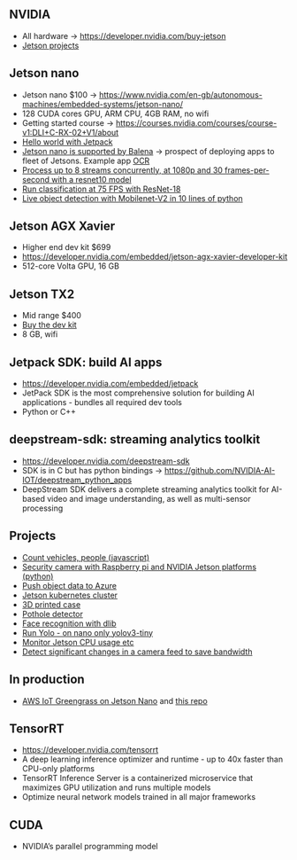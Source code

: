 ## NVIDIA
* All hardware -> https://developer.nvidia.com/buy-jetson
* [Jetson projects](https://developer.nvidia.com/embedded/community/jetson-projects)

## Jetson nano
* Jetson nano $100 -> https://www.nvidia.com/en-gb/autonomous-machines/embedded-systems/jetson-nano/
* 128 CUDA cores GPU, ARM CPU, 4GB RAM, no wifi
* Getting started course -> https://courses.nvidia.com/courses/course-v1:DLI+C-RX-02+V1/about
* [Hello world with Jetpack](https://github.com/dusty-nv/jetson-inference#hello-ai-world)
* [Jetson nano is supported by Balena](https://www.balena.io/docs/reference/hardware/devices/) -> prospect of deploying apps to fleet of Jetsons. Example app [OCR](https://github.com/ricktorzynski/balena-ocr-tesseract-docker)
* [Process up to 8 streams concurrently, at 1080p and 30 frames-per-second with a resnet10 model](https://github.com/Azure-Samples/NVIDIA-Deepstream-Azure-IoT-Edge-on-a-NVIDIA-Jetson-Nano)
* [Run classification at 75 FPS with ResNet-18](https://github.com/dusty-nv/jetson-inference/blob/master/docs/imagenet-camera-2.md)
* [Live object detection with Mobilenet-V2 in 10 lines of python](https://github.com/dusty-nv/jetson-inference/blob/master/docs/detectnet-example-2.md)

## Jetson AGX Xavier
* Higher end dev kit $699
* https://developer.nvidia.com/embedded/jetson-agx-xavier-developer-kit
* 512-core Volta GPU, 16 GB

## Jetson TX2
* Mid range $400
* [Buy the dev kit](https://developer.nvidia.com/embedded/jetson-tx2-developer-kit)
* 8 GB, wifi

## Jetpack SDK: build AI apps
* https://developer.nvidia.com/embedded/jetpack
* JetPack SDK is the most comprehensive solution for building AI applications - bundles all required dev tools
* Python or C++

## deepstream-sdk: streaming analytics toolkit
* https://developer.nvidia.com/deepstream-sdk
* SDK is in C but has python bindings -> https://github.com/NVIDIA-AI-IOT/deepstream_python_apps
* DeepStream SDK delivers a complete streaming analytics toolkit for AI-based video and image understanding, as well as multi-sensor processing

## Projects
* [Count vehicles, people (javascript)](https://github.com/opendatacam/opendatacam)
* [Security camera with Raspberry pi and NVIDIA Jetson platforms (python)](https://github.com/dataplayer12/homesecurity)
* [Push object data to Azure](https://www.hackster.io/pjdecarlo/intelligent-closed-circuit-tv-with-azure-and-nvidia-jetson-6df06f)
* [Jetson kubernetes cluster](https://medium.com/jit-team/building-a-gpu-enabled-kubernets-cluster-for-machine-learning-with-nvidia-jetson-nano-7b67de74172a)
* [3D printed case](https://cults3d.com/en/3d-model/tool/jetson-nano-case)
* [Pothole detector](https://github.com/JordanMicahBennett/Smart-Ai-Pothole-Detector------Powered-by-Tensorflow-TensorRT-on-Google-Colab-and-or-Jetson-Nano)
* [Face recognition with dlib](https://medium.com/@ageitgey/build-a-hardware-based-face-recognition-system-for-150-with-the-nvidia-jetson-nano-and-python-a25cb8c891fd)
* [Run Yolo - on nano only yolov3-tiny](https://pysource.com/2019/08/29/yolo-v3-install-and-run-yolo-on-nvidia-jetson-nano-with-gpu/?unapproved=1323&moderation-hash=175e57f50e7350d7d591c5db18ba8fbb#comment-1323)
* [Monitor Jetson CPU usage etc](https://github.com/rbonghi/jetson_stats)
* [Detect significant changes in a camera feed to save bandwidth](https://www.hackster.io/smellslikeml/saving-bandwidth-with-anomaly-detection-16eb67)

## In production
* [AWS IoT Greengrass on Jetson Nano](https://info.nvidia.com/deploy-ai-with-aws-ml-iot-services-on-nvidia-jetson-nano.html?ondemandrgt=yes) and [this repo](https://github.com/mahendrabairagi/AWS_ML_At_Edge_With_NVIDIA_Jetson_Nano)

## TensorRT
* https://developer.nvidia.com/tensorrt
* A deep learning inference optimizer and runtime - up to 40x faster than CPU-only platforms
* TensorRT Inference Server is a containerized microservice that maximizes GPU utilization and runs multiple models 
* Optimize neural network models trained in all major frameworks

## CUDA
* NVIDIA’s parallel programming model